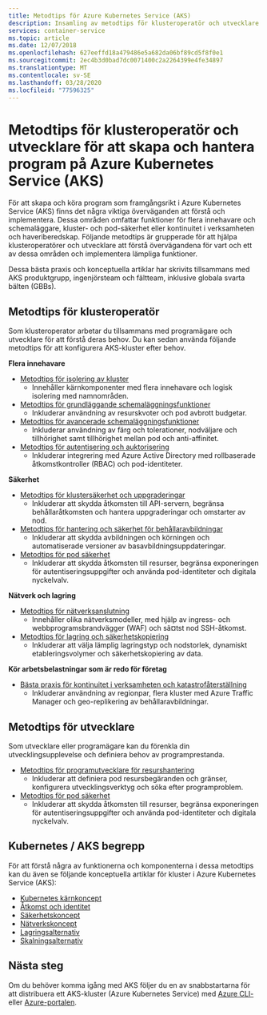 ```yaml
---
title: Metodtips för Azure Kubernetes Service (AKS)
description: Insamling av metodtips för klusteroperatör och utvecklare för att skapa och hantera program i Azure Kubernetes Service (AKS)
services: container-service
ms.topic: article
ms.date: 12/07/2018
ms.openlocfilehash: 627eeffd18a479486e5a682da06bf89cd5f8f0e1
ms.sourcegitcommit: 2ec4b3d0bad7dc0071400c2a2264399e4fe34897
ms.translationtype: MT
ms.contentlocale: sv-SE
ms.lasthandoff: 03/28/2020
ms.locfileid: "77596325"
---
```

# <a name="cluster-operator-and-developer-best-practices-to-build-and-manage-applications-on-azure-kubernetes-service-aks"></a>Metodtips för klusteroperatör och utvecklare för att skapa och hantera program på Azure Kubernetes Service (AKS)

För att skapa och köra program som framgångsrikt i Azure Kubernetes Service (AKS) finns det några viktiga överväganden att förstå och implementera. Dessa områden omfattar funktioner för flera innehavare och schemaläggare, kluster- och pod-säkerhet eller kontinuitet i verksamheten och haveriberedskap. Följande metodtips är grupperade för att hjälpa klusteroperatörer och utvecklare att förstå övervägandena för vart och ett av dessa områden och implementera lämpliga funktioner.

Dessa bästa praxis och konceptuella artiklar har skrivits tillsammans med AKS produktgrupp, ingenjörsteam och fältteam, inklusive globala svarta bälten (GBBs).

## <a name="cluster-operator-best-practices"></a>Metodtips för klusteroperatör

Som klusteroperator arbetar du tillsammans med programägare och utvecklare för att förstå deras behov. Du kan sedan använda följande metodtips för att konfigurera AKS-kluster efter behov.

**Flera innehavare**

* [Metodtips för isolering av kluster](operator-best-practices-cluster-isolation.md)
    * Innehåller kärnkomponenter med flera innehavare och logisk isolering med namnområden.
* [Metodtips för grundläggande schemaläggningsfunktioner](operator-best-practices-scheduler.md)
    * Inkluderar användning av resurskvoter och pod avbrott budgetar.
* [Metodtips för avancerade schemaläggningsfunktioner](operator-best-practices-advanced-scheduler.md)
    * Inkluderar användning av färg och tolerationer, nodväljare och tillhörighet samt tillhörighet mellan pod och anti-affinitet.
* [Metodtips för autentisering och auktorisering](operator-best-practices-identity.md)
    * Inkluderar integrering med Azure Active Directory med rollbaserade åtkomstkontroller (RBAC) och pod-identiteter.

**Säkerhet**

* [Metodtips för klustersäkerhet och uppgraderingar](operator-best-practices-cluster-security.md)
    * Inkluderar att skydda åtkomsten till API-servern, begränsa behållaråtkomsten och hantera uppgraderingar och omstarter av nod.
* [Metodtips för hantering och säkerhet för behållaravbildningar](operator-best-practices-container-image-management.md)
    * Inkluderar att skydda avbildningen och körningen och automatiserade versioner av basavbildningsuppdateringar.
* [Metodtips för pod säkerhet](developer-best-practices-pod-security.md)
    * Inkluderar att skydda åtkomsten till resurser, begränsa exponeringen för autentiseringsuppgifter och använda pod-identiteter och digitala nyckelvalv.

**Nätverk och lagring**

* [Metodtips för nätverksanslutning](operator-best-practices-network.md)
    * Innehåller olika nätverksmodeller, med hjälp av ingress- och webbprogramsbrandvägger (WAF) och sã¤tst nod SSH-åtkomst.
* [Metodtips för lagring och säkerhetskopiering](operator-best-practices-storage.md)
    * Inkluderar att välja lämplig lagringstyp och nodstorlek, dynamiskt etableringsvolymer och säkerhetskopiering av data.

**Kör arbetsbelastningar som är redo för företag**

* [Bästa praxis för kontinuitet i verksamheten och katastrofåterställning](operator-best-practices-multi-region.md)
    * Inkluderar användning av regionpar, flera kluster med Azure Traffic Manager och geo-replikering av behållaravbildningar.

## <a name="developer-best-practices"></a>Metodtips för utvecklare

Som utvecklare eller programägare kan du förenkla din utvecklingsupplevelse och definiera behov av programprestanda.

* [Metodtips för programutvecklare för resurshantering](developer-best-practices-resource-management.md)
    * Inkluderar att definiera pod resursbegäranden och gränser, konfigurera utvecklingsverktyg och söka efter programproblem.
* [Metodtips för pod säkerhet](developer-best-practices-pod-security.md)
    * Inkluderar att skydda åtkomsten till resurser, begränsa exponeringen för autentiseringsuppgifter och använda pod-identiteter och digitala nyckelvalv.

## <a name="kubernetes--aks-concepts"></a>Kubernetes / AKS begrepp

För att förstå några av funktionerna och komponenterna i dessa metodtips kan du även se följande konceptuella artiklar för kluster i Azure Kubernetes Service (AKS):

* [Kubernetes kärnkoncept](concepts-clusters-workloads.md)
* [Åtkomst och identitet](concepts-identity.md)
* [Säkerhetskoncept](concepts-security.md)
* [Nätverkskoncept](concepts-network.md)
* [Lagringsalternativ](concepts-storage.md)
* [Skalningsalternativ](concepts-scale.md)

## <a name="next-steps"></a>Nästa steg

Om du behöver komma igång med AKS följer du en av snabbstartarna för att distribuera ett AKS-kluster (Azure Kubernetes Service) med [Azure CLI-](kubernetes-walkthrough.md) eller [Azure-portalen](kubernetes-walkthrough-portal.md).
